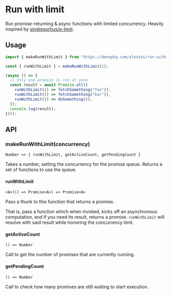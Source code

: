 # Run with limit

Run promise-returning & async functions with limited concurrency. Heavily
inspired by [sindresorhus/p-limit](https://github.com/sindresorhus/p-limit).

## Usage

```ts
import { makeRunWithLimit } from "https://denopkg.com/alextes/run-with-limit";

const { runWithLimit } = makeRunWithLimit(1);

(async () => {
  // Only one promise is run at once
  const result = await Promise.all([
    runWithLimit(() => fetchSomething("foo")),
    runWithLimit(() => fetchSomething("bar")),
    runWithLimit(() => doSomething()),
  ]);
  console.log(result);
})();
```

## API

### makeRunWithLimit(concurrency)

`Number => { runWithLimit, getActiveCount, getPendingCount }`

Takes a number, setting the concurrency for the promise queue. Returns a set of
functions to use the queue.

#### runWithLimit

`<A>(() => Promise<A>) => Promise<A>`

Pass a thunk to this function that returns a promise.

That is, pass a function which when invoked, kicks off an asynchronous
computation, and if you need its result, returns a promise. `runWithLimit` will
resolve with said result while honoring the concurrency limit.

#### getActiveCount

`() => Number`

Call to get the number of promises that are currently running.

#### getPendingCount

`() => Number`

Call to check how many promises are still waiting to start execution.
